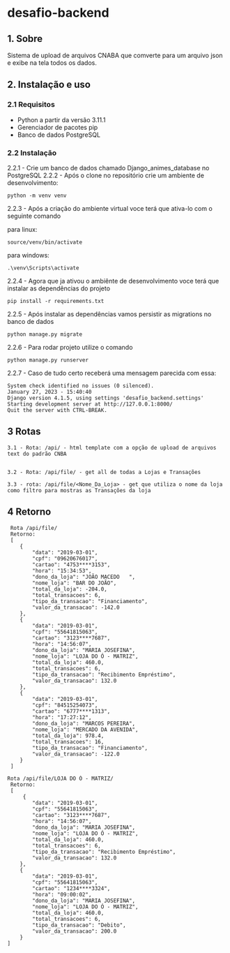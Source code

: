 # desafio-backend

## 1. Sobre

Sistema de upload de arquivos CNABA que comverte para um arquivo json e exibe na tela todos os dados.


## 2. Instalação e uso

### 2.1 Requisitos

- Python a partir da versão 3.11.1
- Gerenciador de pacotes pip
- Banco de dados PostgreSQL

### 2.2 Instalação

 2.2.1 - Crie um banco de dados chamado Django_animes_database no PostgreSQL
 2.2.2 - Após o clone no repositório crie um ambiente de desenvolvimento:
 ```
 python -m venv venv
 ```
 
 2.2.3 - Após a criação do ambiente virtual voce terá que ativa-lo com o seguinte comando
 
 para linux:
 ```
 source/venv/bin/activate
 ```
 
 para windows:
 ```
 .\venv\Scripts\activate
 ```
 
2.2.4 - Agora que ja ativou o ambiênte de desenvolvimento voce terá que instalar as dependências do projeto
```
pip install -r requirements.txt
```

2.2.5 - Após instalar as dependências vamos persistir as migrations no banco de dados
```
python manage.py migrate
```

2.2.6 - Para rodar projeto utilize o comando 
```
python manage.py runserver
``` 

2.2.7 - Caso de tudo certo receberá uma mensagem parecida com essa:

```
System check identified no issues (0 silenced).
January 27, 2023 - 15:40:40
Django version 4.1.5, using settings 'desafio_backend.settings'
Starting development server at http://127.0.0.1:8000/
Quit the server with CTRL-BREAK.
```

## 3 Rotas
```
3.1 - Rota: /api/ - html template com a opção de upload de arquivos text do padrão CNBA

```
```

3.2 - Rota: /api/file/ - get all de todas a Lojas e Transações

```
```
3.3 - rota: /api/file/<Nome_Da_Loja> - get que utiliza o nome da loja como filtro para mostras as Transações da loja

```
## 4 Retorno

```
 Rota /api/file/
 Retorno:
 [
    {
        "data": "2019-03-01",
        "cpf": "09620676017",
        "cartao": "4753****3153",
        "hora": "15:34:53",
        "dono_da_loja": "JOÃO MACEDO   ",
        "nome_loja": "BAR DO JOÃO",
        "total_da_loja": -204.0,
        "total_transacoes": 6,
        "tipo_da_transacao": "Financiamento",
        "valor_da_transacao": -142.0
    },
    {
        "data": "2019-03-01",
        "cpf": "55641815063",
        "cartao": "3123****7687",
        "hora": "14:56:07",
        "dono_da_loja": "MARIA JOSEFINA",
        "nome_loja": "LOJA DO Ó - MATRIZ",
        "total_da_loja": 460.0,
        "total_transacoes": 6,
        "tipo_da_transacao": "Recibimento Empréstimo",
        "valor_da_transacao": 132.0
    },
    {
        "data": "2019-03-01",
        "cpf": "84515254073",
        "cartao": "6777****1313",
        "hora": "17:27:12",
        "dono_da_loja": "MARCOS PEREIRA",
        "nome_loja": "MERCADO DA AVENIDA",
        "total_da_loja": 978.4,
        "total_transacoes": 16,
        "tipo_da_transacao": "Financiamento",
        "valor_da_transacao": -122.0
    }
 ]
```
```
Rota /api/file/LOJA DO Ó - MATRIZ/
 Retorno:
 [
     {
        "data": "2019-03-01",
        "cpf": "55641815063",
        "cartao": "3123****7687",
        "hora": "14:56:07",
        "dono_da_loja": "MARIA JOSEFINA",
        "nome_loja": "LOJA DO Ó - MATRIZ",
        "total_da_loja": 460.0,
        "total_transacoes": 6,
        "tipo_da_transacao": "Recibimento Empréstimo",
        "valor_da_transacao": 132.0
    },
    {
        "data": "2019-03-01",
        "cpf": "55641815063",
        "cartao": "1234****3324",
        "hora": "09:00:02",
        "dono_da_loja": "MARIA JOSEFINA",
        "nome_loja": "LOJA DO Ó - MATRIZ",
        "total_da_loja": 460.0,
        "total_transacoes": 6,
        "tipo_da_transacao": "Debito",
        "valor_da_transacao": 200.0
    }
]
```
